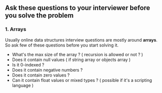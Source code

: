 ## Ask these questions to your interviewer before you solve the problem

### 1. Arrays
Usually online data structures interview questions are mostly around **arrays**. So ask few of these questions before you start solving it.  

- What's the max size of the array ? ( recursion is allowed or not ? )
- Does it contain null values ( if string array or objects array )
- Is it 0-indexed ?
- Does it contain negative numbers ?
- Does it contain zero values ?
- Can it contain float values or mixed types ? ( possible if it's a scripting language )
